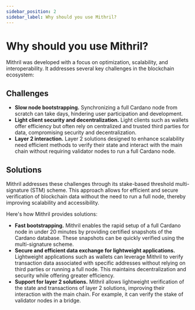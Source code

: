 ```yaml
---
sidebar_position: 2
sidebar_label: Why should you use Mithril?
---
```


# Why should you use Mithril?

Mithril was developed with a focus on optimization, scalability, and interoperability. It addresses several key challenges in the blockchain ecosystem:

## Challenges

- **Slow node bootstrapping.** Synchronizing a full Cardano node from scratch can take days, hindering user participation and development.
- **Light client security and decentralization.** Light clients such as wallets offer efficiency but often rely on centralized and trusted third parties for data, compromising security and decentralization.
- **Layer 2 interaction.** Layer 2 solutions designed to enhance scalability need efficient methods to verify their state and interact with the main chain without requiring validator nodes to run a full Cardano node.

## Solutions

Mithril addresses these challenges through its stake-based threshold multi-signature (STM) scheme. This approach allows for efficient and secure verification of blockchain data without the need to run a full node, thereby improving scalability and accessibility.

Here's how Mithril provides solutions:

- **Fast bootstrapping.** Mithril enables the rapid setup of a full Cardano node in under 20 minutes by providing certified snapshots of the Cardano database. These snapshots can be quickly verified using the multi-signature scheme.
- **Secure and efficient data exchange for lightweight applications.** Lightweight applications such as wallets can leverage Mithril to verify transaction data associated with specific addresses without relying on third parties or running a full node. This maintains decentralization and security while offering greater efficiency.
- **Support for layer 2 solutions.** Mithril allows lightweight verification of the state and transactions of layer 2 solutions, improving their interaction with the main chain. For example, it can verify the stake of validator nodes in a bridge.
